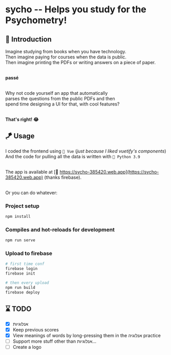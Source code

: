 # sycho -- Helps you study for the Psychometry!


## 🏡 Introduction

Imagine studying from books when you have technology. <br>
Then imagine paying for courses when the data is public. <br>
Then imagine printing the PDFs or writing answers on a piece of paper. <br> <br>

**passé** <br> <br>

Why not code yourself an app that automatically <br>
parses the questions from the public PDFs and then <br>
spend time designing a UI for that, with cool features? <br> <br>

**That's right! 😂**


## 🪁 Usage
I coded the frontend using `🔰 Vue` (_just because I liked vuetify's components_) <br>
And the code for pulling all the data is written with `🐍 Python 3.9` <br> <br>

The app is available at [🔗 https://sycho-385420.web.app](https://sycho-385420.web.app) (thanks firebase). <br> <br>

Or you can do whatever: <br>

### Project setup
```bash
npm install
```

### Compiles and hot-reloads for development
```bash
npm run serve
```

### Upload to firebase
```bash
# first time conf
firebase login
firebase init

# then every upload
npm run build
firebase deploy
```


## ⌛ TODO
- [X] אנלוגיות
- [X] Keep previous scores
- [X] View meanings of words by long-pressing them in the אנלוגיה practice
- [ ] Support more stuff other than אנלוגיות...
- [ ] Create a logo
